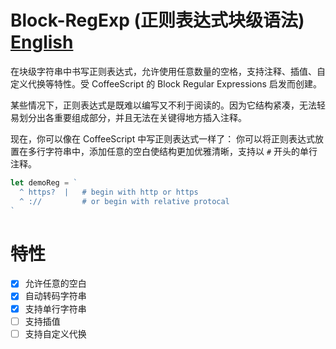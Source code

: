 # Block-RegExp (正则表达式块级语法) [English](./README.md)
在块级字符串中书写正则表达式，允许使用任意数量的空格，支持注释、插值、自定义代换等特性。受 CoffeeScript 的 Block Regular Expressions 启发而创建。

某些情况下，正则表达式是既难以编写又不利于阅读的。因为它结构紧凑，无法轻易划分出各重要组成部分，并且无法在关键得地方插入注释。

现在，你可以像在 CoffeeScript 中写正则表达式一样了：
你可以将正则表达式放置在多行字符串中，添加任意的空白使结构更加优雅清晰，支持以 `#` 开头的单行注释。

```javascript
let demoReg = `
  ^ https?  |   # begin with http or https
  ^ ://         # or begin with relative protocal
`
```

# 特性
- [x] 允许任意的空白
- [x] 自动转码字符串
- [x] 支持单行字符串
- [ ] 支持插值
- [ ] 支持自定义代换
